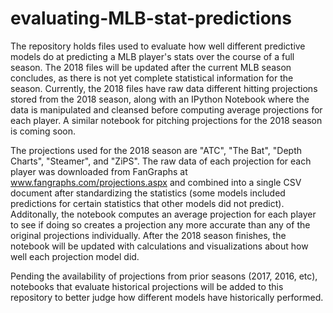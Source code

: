 # evaluating-MLB-stat-predictions
The repository holds files used to evaluate how well different predictive models do at predicting a MLB player's stats over the course of a full season. The 2018 files will be updated after the current MLB season concludes, as there is not yet complete statistical information for the season. Currently, the 2018 files have raw data different hitting projections stored from the 2018 season, along with an IPython Notebook where the data is manipulated and cleansed before computing average projections for each player. A similar notebook for pitching projections for the 2018 season is coming soon.

The projections used for the 2018 season are "ATC", "The Bat", "Depth Charts", "Steamer", and "ZiPS". The raw data of each projection for each player was downloaded from FanGraphs at www.fangraphs.com/projections.aspx and combined into a single CSV document after standardizing the statistics (some models included predictions for certain statistics that other models did not predict). Additonally, the notebook computes an average projection for each player to see if doing so creates a projection any more accurate than any of the original projections individually. After the 2018 season finishes, the notebook will be updated with calculations and visualizations about how well each projection model did.

Pending the availability of projections from prior seasons (2017, 2016, etc), notebooks that evaluate historical projections will be added to this repository to better judge how different models have historically performed.
